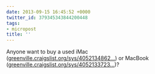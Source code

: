 ```yaml
---
date: 2013-09-15 16:45:52 +0000
twitter_id: 379345343844200448
tags:
- micropost
title: ''
---
```


Anyone want to buy a used iMac ([greenville.craigslist.org/sys/4052134862…](http://greenville.craigslist.org/sys/4052134862.html)) or MacBook ([greenville.craigslist.org/sys/4052133723…](http://greenville.craigslist.org/sys/4052133723.html))?
